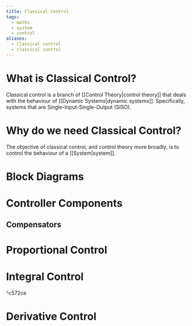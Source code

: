 ```yaml
---
title: Classical Control
tags:
  - maths
  - system
  - control
aliases:
  - Classical control
  - classical control
---
```

# What is Classical Control?
Classical control is a branch of [[Control Theory|control theory]] that deals with the behaviour of [[Dynamic Systems|dynamic systems]]. Specifically, systems that are Single-Input-Single-Output (SISO). 

# Why do we need Classical Control?
The objective of classical control, and control theory more broadly, is to control the behaviour of a [[System|system]]. 

# Block Diagrams

# Controller Components 

## Compensators

# Proportional Control 

# Integral Control

^c572ce

# Derivative Control

